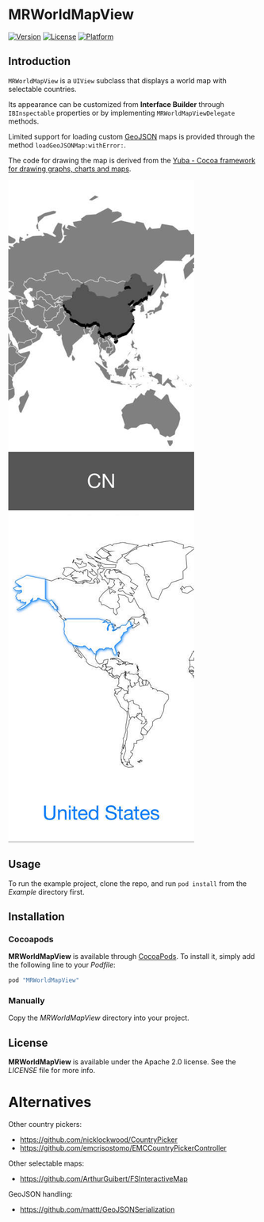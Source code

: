 # MRWorldMapView

[![Version](https://img.shields.io/cocoapods/v/MRWorldMapView.svg?style=flat)](http://cocoapods.org/pods/MRWorldMapView)
[![License](https://img.shields.io/cocoapods/l/MRWorldMapView.svg?style=flat)](http://cocoapods.org/pods/MRWorldMapView)
[![Platform](https://img.shields.io/cocoapods/p/MRWorldMapView.svg?style=flat)](http://cocoapods.org/pods/MRWorldMapView)

## Introduction

`MRWorldMapView` is a `UIView` subclass that displays a world map with selectable countries.

Its appearance can be customized from **Interface Builder** through `IBInspectable` properties or by implementing `MRWorldMapViewDelegate` methods.

Limited support for loading custom [GeoJSON](http://geojson.org) maps is provided through the method `loadGeoJSONMap:withError:`.

The code for drawing the map is derived from the [Yuba - Cocoa framework for drawing graphs, charts and maps](https://github.com/sergeylenkov/Yuba).

![World Map](screenshot.jpg?raw=true "World Map")
![World Map](custom.jpg?raw=true "World Map")

## Usage

To run the example project, clone the repo, and run `pod install` from the *Example* directory first.

## Installation

### Cocoapods

**MRWorldMapView** is available through [CocoaPods](http://cocoapods.org). To install
it, simply add the following line to your *Podfile*:

```ruby
pod "MRWorldMapView"
```

### Manually

Copy the *MRWorldMapView* directory into your project.

## License

**MRWorldMapView** is available under the Apache 2.0 license. See the *LICENSE* file for more info.

# Alternatives

Other country pickers:

- <https://github.com/nicklockwood/CountryPicker>
- <https://github.com/emcrisostomo/EMCCountryPickerController>

Other selectable maps:

- <https://github.com/ArthurGuibert/FSInteractiveMap>

GeoJSON handling:

- <https://github.com/mattt/GeoJSONSerialization>
